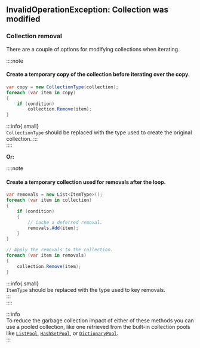 ## InvalidOperationException: Collection was modified
### Collection removal

There are a couple of options for modifying collections when iterating.

::::note
#### Create a temporary copy of the collection before iterating over the copy.
```csharp
var copy = new CollectionType(collection);
foreach (var item in copy)
{
    if (condition)
        collection.Remove(item);
}
```
:::info{.small}  
`CollectionType` should be replaced with the type used to create the original collection.
:::  
::::

**Or:**

::::note  
#### Create a temporary collection used for removals after the loop.
```csharp
var removals = new List<ItemType>();
foreach (var item in collection)
{
    if (condition)
    {
        // Cache a deferred removal.
        removals.Add(item);
    }
}

// Apply the removals to the collection.
foreach (var item in removals)
{
    collection.Remove(item);
}
```
:::info{.small}  
`ItemType` should be replaced with the type used to key removals.  
:::  
::::

:::info  
To reduce the garbage collection impact of either of these methods you can use a pooled collection, like one retrieved from the built-in collection pools like [`ListPool`](https://docs.unity3d.com/ScriptReference/Pool.ListPool_1.html), [`HashSetPool`](https://docs.unity3d.com/ScriptReference/Pool.HashSetPool_1.html), or [`DictionaryPool`](https://docs.unity3d.com/ScriptReference/Pool.DictionaryPool_2.html).  
:::
